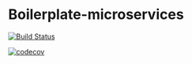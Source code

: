 # Boilerplate-microservices

[![Build Status](https://travis-ci.com/gattinenirohini66/Boilerplate-microservices.svg?branch=master)](https://travis-ci.com/gattinenirohini66/Boilerplate-microservices)


[![codecov](https://codecov.io/gattinenirohini66/Boilerplate-microservices.svg)](https://codecov.io/gattinenirohini66/Boilerplate-microservices.svg)
